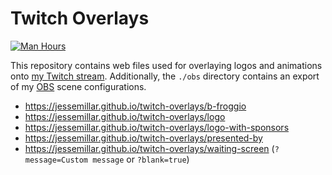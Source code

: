 # Twitch Overlays

[![Man Hours](https://img.shields.io/endpoint?url=https%3A%2F%2Fmh.jessemillar.com%2Fhours%3Frepo%3Dhttps%3A%2F%2Fgithub.com%2Fjessemillar%2Ftwitch-overlays.git)](https://jessemillar.com/r/man-hours)

This repository contains web files used for overlaying logos and animations onto [my Twitch stream](https://jessemillar.com/r/twitch). Additionally, the `./obs` directory contains an export of my [OBS](https://obsproject.com/) scene configurations.

- https://jessemillar.github.io/twitch-overlays/b-froggio
- https://jessemillar.github.io/twitch-overlays/logo
- https://jessemillar.github.io/twitch-overlays/logo-with-sponsors
- https://jessemillar.github.io/twitch-overlays/presented-by
- https://jessemillar.github.io/twitch-overlays/waiting-screen (`?message=Custom message` or `?blank=true`)
